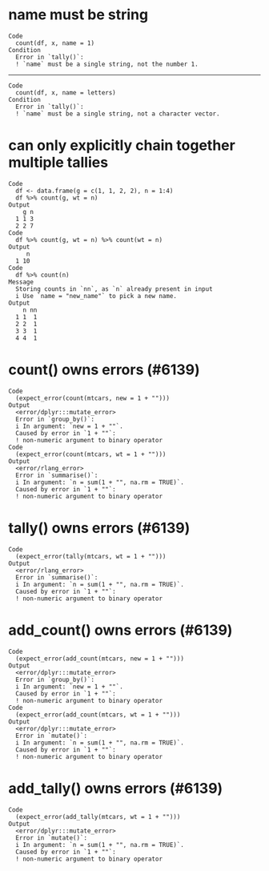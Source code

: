# name must be string

    Code
      count(df, x, name = 1)
    Condition
      Error in `tally()`:
      ! `name` must be a single string, not the number 1.

---

    Code
      count(df, x, name = letters)
    Condition
      Error in `tally()`:
      ! `name` must be a single string, not a character vector.

# can only explicitly chain together multiple tallies

    Code
      df <- data.frame(g = c(1, 1, 2, 2), n = 1:4)
      df %>% count(g, wt = n)
    Output
        g n
      1 1 3
      2 2 7
    Code
      df %>% count(g, wt = n) %>% count(wt = n)
    Output
         n
      1 10
    Code
      df %>% count(n)
    Message
      Storing counts in `nn`, as `n` already present in input
      i Use `name = "new_name"` to pick a new name.
    Output
        n nn
      1 1  1
      2 2  1
      3 3  1
      4 4  1

# count() owns errors (#6139)

    Code
      (expect_error(count(mtcars, new = 1 + "")))
    Output
      <error/dplyr:::mutate_error>
      Error in `group_by()`:
      i In argument: `new = 1 + ""`.
      Caused by error in `1 + ""`:
      ! non-numeric argument to binary operator
    Code
      (expect_error(count(mtcars, wt = 1 + "")))
    Output
      <error/rlang_error>
      Error in `summarise()`:
      i In argument: `n = sum(1 + "", na.rm = TRUE)`.
      Caused by error in `1 + ""`:
      ! non-numeric argument to binary operator

# tally() owns errors (#6139)

    Code
      (expect_error(tally(mtcars, wt = 1 + "")))
    Output
      <error/rlang_error>
      Error in `summarise()`:
      i In argument: `n = sum(1 + "", na.rm = TRUE)`.
      Caused by error in `1 + ""`:
      ! non-numeric argument to binary operator

# add_count() owns errors (#6139)

    Code
      (expect_error(add_count(mtcars, new = 1 + "")))
    Output
      <error/dplyr:::mutate_error>
      Error in `group_by()`:
      i In argument: `new = 1 + ""`.
      Caused by error in `1 + ""`:
      ! non-numeric argument to binary operator
    Code
      (expect_error(add_count(mtcars, wt = 1 + "")))
    Output
      <error/dplyr:::mutate_error>
      Error in `mutate()`:
      i In argument: `n = sum(1 + "", na.rm = TRUE)`.
      Caused by error in `1 + ""`:
      ! non-numeric argument to binary operator

# add_tally() owns errors (#6139)

    Code
      (expect_error(add_tally(mtcars, wt = 1 + "")))
    Output
      <error/dplyr:::mutate_error>
      Error in `mutate()`:
      i In argument: `n = sum(1 + "", na.rm = TRUE)`.
      Caused by error in `1 + ""`:
      ! non-numeric argument to binary operator

